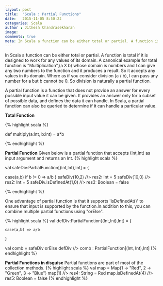 ```yaml
---
layout: post
title:  "Scala : Partial Functions"
date:   2015-11-05 8:50:22
categories: Scala
author : Jithesh Chandrasekharan
image: 
comments: true
meta: In Scala a function can be either total or partial. A function is total if it is designed to work for any values of its domain.
---
```


In Scala a function can be either total or partial. A function is total if it is designed to work for any values of its domain. A canonical example for total function is "Multiplication",(a X b) whose domain is numbers and I can give any two numbers to the function and it produces a result. So it accepts any values in its domain.  Where as if you consider division (a / b), I can pass any number for a but b cannot be 0. So division is naturally a partial function.

A partial function is a function that does not provide an answer for every possible input value it can be given. It provides an answer only for a subset of possible data, and defines the data it can handle. In Scala, a partial function can also be queried to determine if it can handle a particular value.

**Total Function**

{% highlight scala %}

def multiply(a:Int, b:Int) = a*b

{% endhighlight %}

**Partial Function**
Given below is a partial function that accepts (Int,Int) as input argument and returns an Int. 
{% highlight scala %}

val safeDiv:PartialFunction[(Int,Int),Int] = {

   case(a,b) if b != 0 => a/b
}
safeDiv(10,2) //> res2: Int = 5 
safeDiv(10,0) //> res2: Int = 5 
safeDiv.isDefinedAt(1,0)  //> res3: Boolean = false

{% endhighlight %}

One advantage of partial function is that it supports 'isDefinedAt()' to ensure that input is supported by the function.In addition to this, you can combine multiple partial functions using "orElse".

{% highlight scala %}
val defDiv:PartialFunction[(Int,Int),Int] = {
		
	case(a,b) => a/b
}                                             

val comb = safeDiv orElse defDiv  //> comb  : PartialFunction[(Int, Int),Int]
{% endhighlight %}

**Partial Functions in disguise**
Partial functions are part of most of the collection methods. 
{% highlight scala %}
val map = Map(1 -> "Red", 2 -> "Green", 3 -> "Blue")
map(1)               //> res4: String = Red
map.isDefinedAt(4)   //> res5: Boolean = false
{% endhighlight %}





